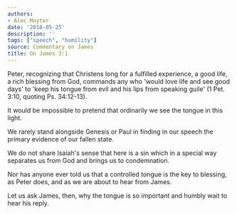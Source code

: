 ```yaml
---
authors:
- Alec Moyter
date: '2018-05-25'
description: ''
tags: ["speech", "humility"]
source: Commentary on James
title: On James 3:1
---
```


Peter, recognizing that Christens long for a fulfilled experience, a good life, a rich blessing from God, commands any who 'would love life and see good days' to 'keep his tongue from evil and his lips from speaking guile' (1 Pet. 3:10, quoting Ps. 34:12-13).

It would be impossible to pretend that ordinarily we see the tongue in this light.

We rarely stand alongside Genesis or Paul in finding in our speech the primary evidence of our fallen state.

We do not share Isaiah's sense that here is a sin which in a special way separates us from God and brings us to condemnation.

Nor has anyone ever told us that a controlled tongue is the key to blessing, as Peter does, and as we are about to hear from James.

Let us ask James, then, why the tongue is so important and humbly wait to hear his reply.